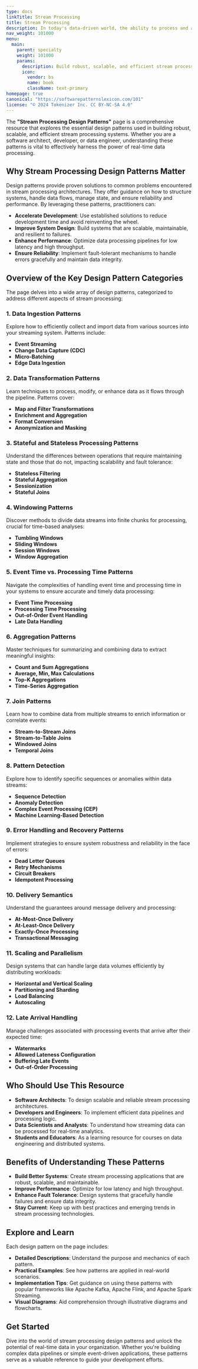 ```yaml
---
type: docs
linkTitle: Stream Processing
title: Stream Processing
description: In today's data-driven world, the ability to process and analyze data in real time is crucial for businesses to stay competitive and responsive. **Stream processing** has emerged as a fundamental paradigm for handling continuous flows of data, enabling organizations to react to events instantly, derive timely insights, and deliver enhanced user experiences.
nav_weight: 101000
menu:
  main:
    parent: specialty
    weight: 101000
    params:
      description: Build robust, scalable, and efficient stream processing systems.
      icon:
        vendor: bs
        name: book
        className: text-primary
homepage: true
canonical: "https://softwarepatternslexicon.com/101"
license: "© 2024 Tokenizer Inc. CC BY-NC-SA 4.0"
---
```



The **"Stream Processing Design Patterns"** page is a comprehensive resource that explores the essential design patterns used in building robust, scalable, and efficient stream processing systems. Whether you are a software architect, developer, or data engineer, understanding these patterns is vital to effectively harness the power of real-time data processing.

## **Why Stream Processing Design Patterns Matter**

Design patterns provide proven solutions to common problems encountered in stream processing architectures. They offer guidance on how to structure systems, handle data flows, manage state, and ensure reliability and performance. By leveraging these patterns, practitioners can:

- **Accelerate Development**: Use established solutions to reduce development time and avoid reinventing the wheel.
- **Improve System Design**: Build systems that are scalable, maintainable, and resilient to failures.
- **Enhance Performance**: Optimize data processing pipelines for low latency and high throughput.
- **Ensure Reliability**: Implement fault-tolerant mechanisms to handle errors gracefully and maintain data integrity.

## **Overview of the Key Design Pattern Categories**

The page delves into a wide array of design patterns, categorized to address different aspects of stream processing:

### **1. Data Ingestion Patterns**

Explore how to efficiently collect and import data from various sources into your streaming system. Patterns include:

- **Event Streaming**
- **Change Data Capture (CDC)**
- **Micro-Batching**
- **Edge Data Ingestion**

### **2. Data Transformation Patterns**

Learn techniques to process, modify, or enhance data as it flows through the pipeline. Patterns cover:

- **Map and Filter Transformations**
- **Enrichment and Aggregation**
- **Format Conversion**
- **Anonymization and Masking**

### **3. Stateful and Stateless Processing Patterns**

Understand the differences between operations that require maintaining state and those that do not, impacting scalability and fault tolerance:

- **Stateless Filtering**
- **Stateful Aggregation**
- **Sessionization**
- **Stateful Joins**

### **4. Windowing Patterns**

Discover methods to divide data streams into finite chunks for processing, crucial for time-based analyses:

- **Tumbling Windows**
- **Sliding Windows**
- **Session Windows**
- **Window Aggregation**

### **5. Event Time vs. Processing Time Patterns**

Navigate the complexities of handling event time and processing time in your systems to ensure accurate and timely data processing:

- **Event Time Processing**
- **Processing Time Processing**
- **Out-of-Order Event Handling**
- **Late Data Handling**

### **6. Aggregation Patterns**

Master techniques for summarizing and combining data to extract meaningful insights:

- **Count and Sum Aggregations**
- **Average, Min, Max Calculations**
- **Top-K Aggregations**
- **Time-Series Aggregation**

### **7. Join Patterns**

Learn how to combine data from multiple streams to enrich information or correlate events:

- **Stream-to-Stream Joins**
- **Stream-to-Table Joins**
- **Windowed Joins**
- **Temporal Joins**

### **8. Pattern Detection**

Explore how to identify specific sequences or anomalies within data streams:

- **Sequence Detection**
- **Anomaly Detection**
- **Complex Event Processing (CEP)**
- **Machine Learning-Based Detection**

### **9. Error Handling and Recovery Patterns**

Implement strategies to ensure system robustness and reliability in the face of errors:

- **Dead Letter Queues**
- **Retry Mechanisms**
- **Circuit Breakers**
- **Idempotent Processing**

### **10. Delivery Semantics**

Understand the guarantees around message delivery and processing:

- **At-Most-Once Delivery**
- **At-Least-Once Delivery**
- **Exactly-Once Processing**
- **Transactional Messaging**

### **11. Scaling and Parallelism**

Design systems that can handle large data volumes efficiently by distributing workloads:

- **Horizontal and Vertical Scaling**
- **Partitioning and Sharding**
- **Load Balancing**
- **Autoscaling**

### **12. Late Arrival Handling**

Manage challenges associated with processing events that arrive after their expected time:

- **Watermarks**
- **Allowed Lateness Configuration**
- **Buffering Late Events**
- **Out-of-Order Processing**

## **Who Should Use This Resource**

- **Software Architects**: To design scalable and reliable stream processing architectures.
- **Developers and Engineers**: To implement efficient data pipelines and processing logic.
- **Data Scientists and Analysts**: To understand how streaming data can be processed for real-time analytics.
- **Students and Educators**: As a learning resource for courses on data engineering and distributed systems.

## **Benefits of Understanding These Patterns**

- **Build Better Systems**: Create stream processing applications that are robust, scalable, and maintainable.
- **Improve Performance**: Optimize for low latency and high throughput.
- **Enhance Fault Tolerance**: Design systems that gracefully handle failures and ensure data integrity.
- **Stay Current**: Keep up with best practices and emerging trends in stream processing technologies.

## **Explore and Learn**

Each design pattern on the page includes:

- **Detailed Descriptions**: Understand the purpose and mechanics of each pattern.
- **Practical Examples**: See how patterns are applied in real-world scenarios.
- **Implementation Tips**: Get guidance on using these patterns with popular frameworks like Apache Kafka, Apache Flink, and Apache Spark Streaming.
- **Visual Diagrams**: Aid comprehension through illustrative diagrams and flowcharts.

## **Get Started**

Dive into the world of stream processing design patterns and unlock the potential of real-time data in your organization. Whether you're building complex data pipelines or simple event-driven applications, these patterns serve as a valuable reference to guide your development efforts.

